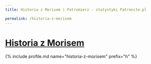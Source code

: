 ```yaml
---
title: Historia z Morisem | Patromierz - statystyki Patronite.pl

permalink: /historia-z-morisem
---
```


# [Historia z Morisem](https://patronite.pl/historia-z-morisem)

{% include profile.md name="historia-z-morisem" prefix="h" %}
